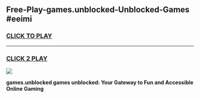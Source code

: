 
## Free-Play-games.unblocked-Unblocked-Games #eeimi
<h3>
<a href="https://news.freeplayer.one?title=games.unblocked&ref=8M">CLICK TO PLAY</a></h3>
<hr>

<h3>
<a href="https://news.freeplayer.one?title=games.unblocked&ref=8M">CLICK 2 PLAY</a>
  
</h3>

<a href="https://news.freeplayer.one?title=games.unblocked&ref=8M"><img src="https://clearcache.store/games.png"></a>


**games.unblocked games unblocked: Your Gateway to Fun and Accessible Online Gaming**
